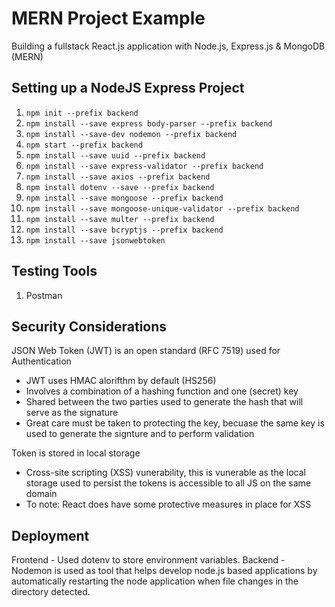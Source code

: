 # MERN Project Example
Building a fullstack React.js application with Node.js, Express.js &amp; MongoDB (MERN)

## Setting up a NodeJS Express Project

1. `npm init --prefix backend`
2. `npm install --save express body-parser --prefix backend`
3. `npm install --save-dev nodemon --prefix backend`
4. `npm start --prefix backend`
5. `npm install --save uuid --prefix backend`
6. `npm install --save express-validator --prefix backend`
7. `npm install --save axios --prefix backend`
8. `npm install dotenv --save --prefix backend`
9. `npm install --save mongoose --prefix backend`
10. `npm install --save mongoose-unique-validator --prefix backend`
11. `npm install --save multer --prefix backend`
12. `npm install --save bcryptjs --prefix backend`
13. `npm install --save jsonwebtoken`

## Testing Tools

1. Postman

## Security Considerations

JSON Web Token (JWT) is an open standard (RFC 7519) used for Authentication

- JWT uses HMAC alorifthm by default (HS256)
- Involves a combination of a hashing function and one (secret) key 
- Shared between the two parties used to generate the hash that will serve as the signature
- Great care must be taken to protecting the key, becuase the same key is used to generate the signture and to perform validation

Token is stored in local storage 

- Cross-site scripting (XSS) vunerability, this is vunerable as the local storage used to persist the tokens is accessible to all JS on the same domain
- To note: React does have some protective measures in place for XSS

## Deployment
Frontend - Used dotenv to store environment variables.
Backend - Nodemon is used as tool that helps develop node.js based applications by automatically restarting the node application when file changes in the directory detected.


